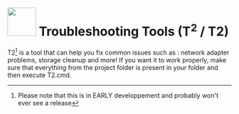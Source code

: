 # <img src="https://raw.githubusercontent.com/baikil/t2/main/T2.ico" width="64" height="64"/> Troubleshooting Tools (T<sup>2</sup> / T2)
T2[^1] is a tool that can help you fix common issues such as : network adapter problems, storage cleanup and more! If you want it to work properly, make sure that everything from the project folder is present in your folder and then execute T2.cmd.

[^1]:Please note that this is in EARLY developpement and probably won't ever see a release
